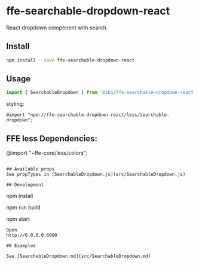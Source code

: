 # ffe-searchable-dropdown-react

React dropdown component with search.

## Install

```bash
npm install --save ffe-searchable-dropdown-react
```

## Usage

```javascript
import { SearchableDropdown } from '@sb1/ffe-searchable-dropdown-react';
```

styling:

```
@import "npm://ffe-searchable-dropdown-react/less/searchable-dropdown";
```

## FFE less Dependencies:

@import "~ffe-core/less/colors";

```

## Available props
See propTypes in [SearchableDropdown.js](src/SearchableDropdown.js)

## Development
```

npm install

npm run build

npm start

```
Open
http://0.0.0.0:6060

## Examples

See [SearchableDropdown.md](src/SearchableDropdown.md)
```
